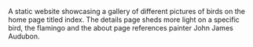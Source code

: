 A static website showcasing a gallery of different pictures of birds on the home page titled index. The details page sheds more light on a specific bird, the flamingo and the about page references painter John James Audubon. 
